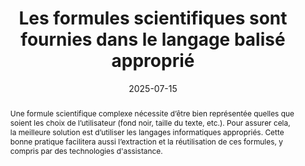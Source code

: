 ---
title: "Les formules scientifiques sont fournies dans le langage balisé approprié"
abstract: "Une formule scientifique complexe nécessite d’être bien représentée quelles que soient les choix de l’utilisateur (fond noir, taille du texte, etc.). Pour assurer cela, la meilleure solution est d’utiliser les langages informatiques appropriés. Cette bonne pratique facilitera aussi l’extraction et la réutilisation de ces formules, y compris par des technologies d'assistance."
categories: 
    - "structure et code"
agrege: O0000-E081
opquast: 'N/A'
indiceebook: '81'
description: "Règle n°81"
before: "080"
weight: "081"
after: "082"
actif: '1'
layout: rules
date: 2025-07-15
tags: 
    - "Accessibilité"
    - "Interopérabilité"
    - "Utilisabilité"
    - "Lisibilité"
objectif: 
    - "Garantir que les formules scientifiques sont lisibles et compréhensibles par tous les utilisateurs."
    - "Garantir la compatibilité et l'interopérabilité des formules scientifiques."
Meo: 
    - "Les formules scientifiques doivent être balisées en MathML"
Controle: 
    - "Vérifier que toutes les formules scientifiques sont balisées en MathML"
epubcheck: false
ace: false
humancheck: true
ReadiumGoToolkit: 
Source: 
    - "SNE"
Referentiel: 
    - "[Web Content Accessibility Guidelines (WCAG)](https://www.w3.org/WAI/standards-guidelines/wcag/)"
steps: 
    - "Projet éditorial"
    - "Production numérique"
---